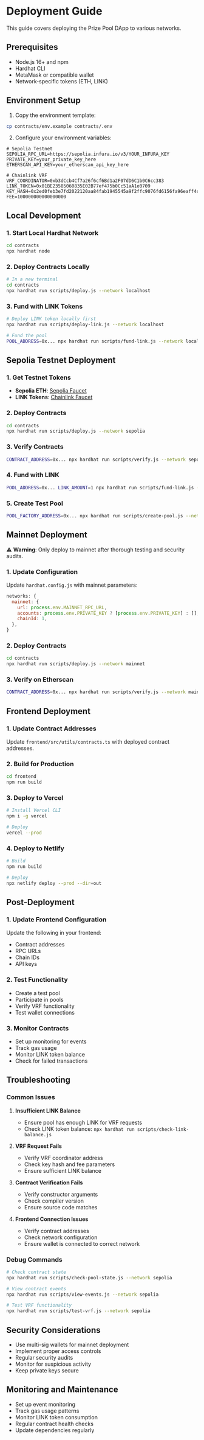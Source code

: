 # Deployment Guide

This guide covers deploying the Prize Pool DApp to various networks.

## Prerequisites

- Node.js 16+ and npm
- Hardhat CLI
- MetaMask or compatible wallet
- Network-specific tokens (ETH, LINK)

## Environment Setup

1. Copy the environment template:
```bash
cp contracts/env.example contracts/.env
```

2. Configure your environment variables:
```env
# Sepolia Testnet
SEPOLIA_RPC_URL=https://sepolia.infura.io/v3/YOUR_INFURA_KEY
PRIVATE_KEY=your_private_key_here
ETHERSCAN_API_KEY=your_etherscan_api_key_here

# Chainlink VRF
VRF_COORDINATOR=0xb3dCcb4Cf7a26f6cf6Bd1a2F07dD6C1b0C6cc383
LINK_TOKEN=0x01BE23585060835E02B77ef475b0Cc51aA1e0709
KEY_HASH=0x2ed0feb3e7fd2022120aa84fab1945545a9f2ffc9076fd6156fa96eaff4c1311
FEE=100000000000000000
```

## Local Development

### 1. Start Local Hardhat Network

```bash
cd contracts
npx hardhat node
```

### 2. Deploy Contracts Locally

```bash
# In a new terminal
cd contracts
npx hardhat run scripts/deploy.js --network localhost
```

### 3. Fund with LINK Tokens

```bash
# Deploy LINK token locally first
npx hardhat run scripts/deploy-link.js --network localhost

# Fund the pool
POOL_ADDRESS=0x... npx hardhat run scripts/fund-link.js --network localhost
```

## Sepolia Testnet Deployment

### 1. Get Testnet Tokens

- **Sepolia ETH**: [Sepolia Faucet](https://sepoliafaucet.com/)
- **LINK Tokens**: [Chainlink Faucet](https://faucets.chain.link/sepolia)

### 2. Deploy Contracts

```bash
cd contracts
npx hardhat run scripts/deploy.js --network sepolia
```

### 3. Verify Contracts

```bash
CONTRACT_ADDRESS=0x... npx hardhat run scripts/verify.js --network sepolia
```

### 4. Fund with LINK

```bash
POOL_ADDRESS=0x... LINK_AMOUNT=1 npx hardhat run scripts/fund-link.js --network sepolia
```

### 5. Create Test Pool

```bash
POOL_FACTORY_ADDRESS=0x... npx hardhat run scripts/create-pool.js --network sepolia
```

## Mainnet Deployment

⚠️ **Warning**: Only deploy to mainnet after thorough testing and security audits.

### 1. Update Configuration

Update `hardhat.config.js` with mainnet parameters:

```javascript
networks: {
  mainnet: {
    url: process.env.MAINNET_RPC_URL,
    accounts: process.env.PRIVATE_KEY ? [process.env.PRIVATE_KEY] : [],
    chainId: 1,
  },
}
```

### 2. Deploy Contracts

```bash
cd contracts
npx hardhat run scripts/deploy.js --network mainnet
```

### 3. Verify on Etherscan

```bash
CONTRACT_ADDRESS=0x... npx hardhat run scripts/verify.js --network mainnet
```

## Frontend Deployment

### 1. Update Contract Addresses

Update `frontend/src/utils/contracts.ts` with deployed contract addresses.

### 2. Build for Production

```bash
cd frontend
npm run build
```

### 3. Deploy to Vercel

```bash
# Install Vercel CLI
npm i -g vercel

# Deploy
vercel --prod
```

### 4. Deploy to Netlify

```bash
# Build
npm run build

# Deploy
npx netlify deploy --prod --dir=out
```

## Post-Deployment

### 1. Update Frontend Configuration

Update the following in your frontend:
- Contract addresses
- RPC URLs
- Chain IDs
- API keys

### 2. Test Functionality

- Create a test pool
- Participate in pools
- Verify VRF functionality
- Test wallet connections

### 3. Monitor Contracts

- Set up monitoring for events
- Track gas usage
- Monitor LINK token balance
- Check for failed transactions

## Troubleshooting

### Common Issues

1. **Insufficient LINK Balance**
   - Ensure pool has enough LINK for VRF requests
   - Check LINK token balance: `npx hardhat run scripts/check-link-balance.js`

2. **VRF Request Fails**
   - Verify VRF coordinator address
   - Check key hash and fee parameters
   - Ensure sufficient LINK balance

3. **Contract Verification Fails**
   - Verify constructor arguments
   - Check compiler version
   - Ensure source code matches

4. **Frontend Connection Issues**
   - Verify contract addresses
   - Check network configuration
   - Ensure wallet is connected to correct network

### Debug Commands

```bash
# Check contract state
npx hardhat run scripts/check-pool-state.js --network sepolia

# View contract events
npx hardhat run scripts/view-events.js --network sepolia

# Test VRF functionality
npx hardhat run scripts/test-vrf.js --network sepolia
```

## Security Considerations

- Use multi-sig wallets for mainnet deployment
- Implement proper access controls
- Regular security audits
- Monitor for suspicious activity
- Keep private keys secure

## Monitoring and Maintenance

- Set up event monitoring
- Track gas usage patterns
- Monitor LINK token consumption
- Regular contract health checks
- Update dependencies regularly
